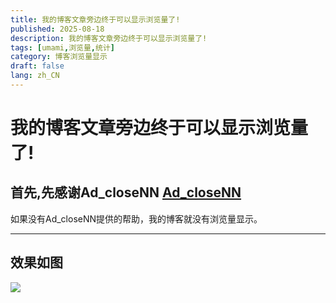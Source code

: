 ```yaml
---
title: 我的博客文章旁边终于可以显示浏览量了!
published: 2025-08-18
description: 我的博客文章旁边终于可以显示浏览量了!
tags: [umami,浏览量,统计]
category: 博客浏览量显示
draft: false
lang: zh_CN
---
```


# 我的博客文章旁边终于可以显示浏览量了!

## 首先,先感谢Ad_closeNN [Ad_closeNN](https://adclosenn.top)

如果没有Ad_closeNN提供的帮助，我的博客就没有浏览量显示。

---

## 效果如图

![](https://tuchuang.mckero.top/My-blog-finally-has-pictures-Show%20statistical-page-views.webp)
